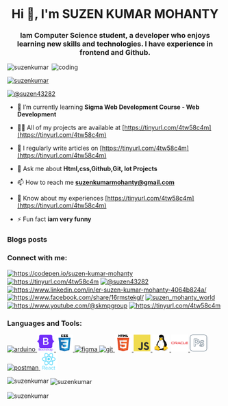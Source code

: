 <h1 align="center">Hi 👋, I'm SUZEN KUMAR MOHANTY</h1>
<h3 align="center">Iam Computer Science student, a developer who enjoys learning new skills and technologies. I have experience in frontend and Github.</h3>

<img align="right" alt="coding" width="400" src="[https://www.google.com/url?sa=i&url=https%3A%2F%2Fgithub.com%2Fn0xgg04%2Fn0xgg04&psig=AOvVaw3DxVvBER_bsJlMeE6v6-Jn&ust=1751606399736000&source=images&cd=vfe&opi=89978449&ved=0CBQQjRxqFwoTCMD5vrz4n44DFQAAAAAdAAAAABBl](https://raw.githubusercontent.com/n0xgg04/n0xgg04/main/0a10af70-6cbf-46df-9071-0ff586a3b1d6.gif)" >

<p align="left"> <img src="https://komarev.com/ghpvc/?username=suzenkumar&label=Profile%20views&color=0e75b6&style=flat" alt="suzenkumar" /> </p>

<p align="left"> <a href="https://github.com/ryo-ma/github-profile-trophy"><img src="https://github-profile-trophy.vercel.app/?username=suzenkumar" alt="suzenkumar" /></a> </p>

<p align="left"> <a href="https://twitter.com/@suzen43282" target="blank"><img src="https://img.shields.io/twitter/follow/@suzen43282?logo=twitter&style=for-the-badge" alt="@suzen43282" /></a> </p>

- 🌱 I’m currently learning **Sigma Web Development Course - Web Development**

- 👨‍💻 All of my projects are available at [https://tinyurl.com/4tw58c4m](https://tinyurl.com/4tw58c4m)

- 📝 I regularly write articles on [https://tinyurl.com/4tw58c4m](https://tinyurl.com/4tw58c4m)

- 💬 Ask me about **Html,css,Github,Git, Iot Projects**

- 📫 How to reach me **suzenkumarmohanty@gmail.com**

- 📄 Know about my experiences [https://tinyurl.com/4tw58c4m](https://tinyurl.com/4tw58c4m)

- ⚡ Fun fact **iam very funny**

### Blogs posts
<!-- BLOG-POST-LIST:START -->
<!-- BLOG-POST-LIST:END -->

<h3 align="left">Connect with me:</h3>
<p align="left">
<a href="https://codepen.io/https://codepen.io/suzen-kumar-mohanty" target="blank"><img align="center" src="https://raw.githubusercontent.com/rahuldkjain/github-profile-readme-generator/master/src/images/icons/Social/codepen.svg" alt="https://codepen.io/suzen-kumar-mohanty" height="30" width="40" /></a>
<a href="https://dev.to/https://tinyurl.com/4tw58c4m" target="blank"><img align="center" src="https://raw.githubusercontent.com/rahuldkjain/github-profile-readme-generator/master/src/images/icons/Social/devto.svg" alt="https://tinyurl.com/4tw58c4m" height="30" width="40" /></a>
<a href="https://twitter.com/@suzen43282" target="blank"><img align="center" src="https://raw.githubusercontent.com/rahuldkjain/github-profile-readme-generator/master/src/images/icons/Social/twitter.svg" alt="@suzen43282" height="30" width="40" /></a>
<a href="https://linkedin.com/in/https://www.linkedin.com/in/er-suzen-kumar-mohanty-4064b824a/" target="blank"><img align="center" src="https://raw.githubusercontent.com/rahuldkjain/github-profile-readme-generator/master/src/images/icons/Social/linked-in-alt.svg" alt="https://www.linkedin.com/in/er-suzen-kumar-mohanty-4064b824a/" height="30" width="40" /></a>
<a href="https://fb.com/https://www.facebook.com/share/16rmstekgl/" target="blank"><img align="center" src="https://raw.githubusercontent.com/rahuldkjain/github-profile-readme-generator/master/src/images/icons/Social/facebook.svg" alt="https://www.facebook.com/share/16rmstekgl/" height="30" width="40" /></a>
<a href="https://instagram.com/suzen_mohanty_world" target="blank"><img align="center" src="https://raw.githubusercontent.com/rahuldkjain/github-profile-readme-generator/master/src/images/icons/Social/instagram.svg" alt="suzen_mohanty_world" height="30" width="40" /></a>
<a href="https://www.youtube.com/c/https://www.youtube.com/@skmpgroup" target="blank"><img align="center" src="https://raw.githubusercontent.com/rahuldkjain/github-profile-readme-generator/master/src/images/icons/Social/youtube.svg" alt="https://www.youtube.com/@skmpgroup" height="30" width="40" /></a>
<a href="/https://tinyurl.com/4tw58c4m" target="blank"><img align="center" src="https://raw.githubusercontent.com/rahuldkjain/github-profile-readme-generator/master/src/images/icons/Social/rss.svg" alt="https://tinyurl.com/4tw58c4m" height="30" width="40" /></a>
</p>

<h3 align="left">Languages and Tools:</h3>
<p align="left"> <a href="https://www.arduino.cc/" target="_blank" rel="noreferrer"> <img src="https://cdn.worldvectorlogo.com/logos/arduino-1.svg" alt="arduino" width="40" height="40"/> </a> <a href="https://getbootstrap.com" target="_blank" rel="noreferrer"> <img src="https://raw.githubusercontent.com/devicons/devicon/master/icons/bootstrap/bootstrap-plain-wordmark.svg" alt="bootstrap" width="40" height="40"/> </a> <a href="https://www.w3schools.com/css/" target="_blank" rel="noreferrer"> <img src="https://raw.githubusercontent.com/devicons/devicon/master/icons/css3/css3-original-wordmark.svg" alt="css3" width="40" height="40"/> </a> <a href="https://www.figma.com/" target="_blank" rel="noreferrer"> <img src="https://www.vectorlogo.zone/logos/figma/figma-icon.svg" alt="figma" width="40" height="40"/> </a> <a href="https://git-scm.com/" target="_blank" rel="noreferrer"> <img src="https://www.vectorlogo.zone/logos/git-scm/git-scm-icon.svg" alt="git" width="40" height="40"/> </a> <a href="https://www.w3.org/html/" target="_blank" rel="noreferrer"> <img src="https://raw.githubusercontent.com/devicons/devicon/master/icons/html5/html5-original-wordmark.svg" alt="html5" width="40" height="40"/> </a> <a href="https://developer.mozilla.org/en-US/docs/Web/JavaScript" target="_blank" rel="noreferrer"> <img src="https://raw.githubusercontent.com/devicons/devicon/master/icons/javascript/javascript-original.svg" alt="javascript" width="40" height="40"/> </a> <a href="https://www.linux.org/" target="_blank" rel="noreferrer"> <img src="https://raw.githubusercontent.com/devicons/devicon/master/icons/linux/linux-original.svg" alt="linux" width="40" height="40"/> </a> <a href="https://www.oracle.com/" target="_blank" rel="noreferrer"> <img src="https://raw.githubusercontent.com/devicons/devicon/master/icons/oracle/oracle-original.svg" alt="oracle" width="40" height="40"/> </a> <a href="https://www.photoshop.com/en" target="_blank" rel="noreferrer"> <img src="https://raw.githubusercontent.com/devicons/devicon/master/icons/photoshop/photoshop-line.svg" alt="photoshop" width="40" height="40"/> </a> <a href="https://postman.com" target="_blank" rel="noreferrer"> <img src="https://www.vectorlogo.zone/logos/getpostman/getpostman-icon.svg" alt="postman" width="40" height="40"/> </a> <a href="https://reactjs.org/" target="_blank" rel="noreferrer"> <img src="https://raw.githubusercontent.com/devicons/devicon/master/icons/react/react-original-wordmark.svg" alt="react" width="40" height="40"/> </a> </p>

<p><img align="left" src="https://github-readme-stats.vercel.app/api/top-langs?username=suzenkumar&show_icons=true&locale=en&layout=compact" alt="suzenkumar" /></p>

<p>&nbsp;<img align="center" src="https://github-readme-stats.vercel.app/api?username=suzenkumar&show_icons=true&locale=en" alt="suzenkumar" /></p>

<p><img align="center" src="https://github-readme-streak-stats.herokuapp.com/?user=suzenkumar&" alt="suzenkumar" /></p>
